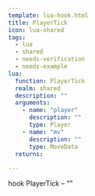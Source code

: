 ```yaml
---
template: lua-hook.html
title: PlayerTick
icon: lua-shared
tags:
  - lua
  - shared
  - needs-verification
  - needs-example
lua:
  function: PlayerTick
  realm: shared
  description: ""
  arguments:
    - name: "player"
      description: ""
      type: Player
    - name: "mv"
      description: ""
      type: MoveData
  returns:
    
---
```


<div class="lua__search__keywords">
hook PlayerTick &#x2013; ""
</div>
